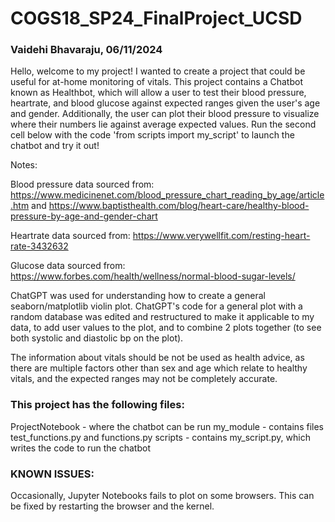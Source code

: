 # COGS18_SP24_FinalProject_UCSD
### Vaidehi Bhavaraju, 06/11/2024
Hello, welcome to my project! I wanted to create a project that could be useful for at-home monitoring of vitals. This project contains a Chatbot known as Healthbot, which will allow a user to test their blood pressure, heartrate, and blood glucose against expected ranges given the user's age and gender. Additionally, the user can plot their blood pressure to visualize where their numbers lie against average expected values. Run the second cell below with the code 'from scripts import my_script' to launch the chatbot and try it out!

Notes:

Blood pressure data sourced from: https://www.medicinenet.com/blood_pressure_chart_reading_by_age/article.htm and https://www.baptisthealth.com/blog/heart-care/healthy-blood-pressure-by-age-and-gender-chart

Heartrate data sourced from: https://www.verywellfit.com/resting-heart-rate-3432632

Glucose data sourced from: https://www.forbes.com/health/wellness/normal-blood-sugar-levels/

ChatGPT was used for understanding how to create a general seaborn/matplotlib violin plot. ChatGPT's code for a general plot with a random database was edited and restructured to make it applicable to my data, to add user values to the plot, and to combine 2 plots together (to see both systolic and diastolic bp on the plot).

The information about vitals should be not be used as health advice, as there are multiple factors other than sex and age which relate to healthy vitals, and the expected ranges may not be completely accurate.

### This project has the following files:
ProjectNotebook - where the chatbot can be run
my_module - contains files test_functions.py and functions.py
scripts - contains my_script.py, which writes the code to run the chatbot

### KNOWN ISSUES:
Occasionally, Jupyter Notebooks fails to plot on some browsers. This can be fixed by restarting the browser and the kernel.
